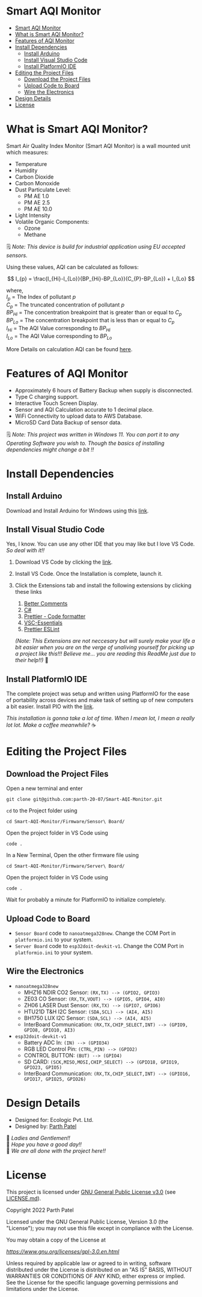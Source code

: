 # Smart AQI Monitor

<!-- TOC -->

- [Smart AQI Monitor](#smart-aqi-monitor)
- [What is Smart AQI Monitor?](#what-is-smart-aqi-monitor)
- [Features of AQI Monitor](#features-of-aqi-monitor)
- [Install Dependencies](#install-dependencies)
    - [Install Arduino](#install-arduino)
    - [Install Visual Studio Code](#install-visual-studio-code)
    - [Install PlatformIO IDE](#install-platformio-ide)
- [Editing the Project Files](#editing-the-project-files)
    - [Download the Project Files](#download-the-project-files)
    - [Upload Code to Board](#upload-code-to-board)
    - [Wire the Electronics](#wire-the-electronics)
- [Design Details](#design-details)
- [License](#license)

<!-- /TOC -->

# What is Smart AQI Monitor?

Smart Air Quality Index Monitor (Smart AQI Monitor) is a wall mounted unit which measures:
- Temperature
- Humidity
- Carbon Dioxide
- Carbon Monoxide
- Dust Particulate Level:
    - PM AE 1.0
    - PM AE 2.5
    - PM AE 10.0
- Light Intensity
- Volatile Organic Components:
    - Ozone
    - Methane

:spiral_notepad: _Note: This device is build for industrial application using EU accepted sensors._

Using these values, AQI can be calculated as follows:

$$
I_{p} = \frac{I_{Hi}-I_{Lo}}{BP_{Hi}-BP_{Lo}}(C_{P}-BP_{Lo}) + I_{Lo}
$$

where,\
$I_{p}$ = The Index of pollutant $p$ \
$C_{p}$ = The truncated concentration of pollutant $p$ \
$BP_{Hi}$ = The concentration breakpoint that is greater than or equal to $C_{p}$ \
$BP_{Lo}$ = The concentration breakpoint that is less than or equal to $C_{p}$ \
$I_{Hi}$ = The AQI Value corresponding to $BP_{Hi}$ \
$I_{Lo}$ = The AQI Value corresponding to $BP_{Lo}$

More Details on calculation AQI can be found [here](https://www.airnow.gov/sites/default/files/2020-05/aqi-technical-assistance-document-sept2018.pdf).

# Features of AQI Monitor
- Approximately 6 hours of Battery Backup when supply is disconnected.
- Type C charging support.
- Interactive Touch Screen Display.
- Sensor and AQI Calculation accurate to 1 decimal place.
- WiFi Connectivity to upload data to AWS Database.
- MicroSD Card Data Backup of sensor data.

<!-- # How to assemble the project
1. Download the latest version of firmware from the /Firmware folder
2. Edit the Firmware as per the requirement with the help of guide provided in /Firmware/README.md
3. Order the components from the Bill of Materials as per the requirement.
4. Make the Hardware circuit using the guide in /Hardware/README.md
5.  Upload the firmware on the the hardware -->

:spiral_notepad: _Note: This project was written in Windows 11. You can port it to any Operating Software you wish to. Though the basics of installing dependencies might change a bit !!_

# Install Dependencies

## Install Arduino
Download and Install Arduino for Windows using this [link](https://www.arduino.cc/en/software).

## Install Visual Studio Code
Yes, I know. You can use any other IDE that you may like but I love VS Code. _So deal with it!!_

1. Download VS Code by clicking the [link](https://code.visualstudio.com/).
2. Install VS Code. Once the Installation is complete, launch it.
3. Click the Extensions tab and install the following extensions by clicking these links

   1. [Better Comments](https://marketplace.visualstudio.com/items?itemName=aaron-bond.better-comments)
   2. [C#](https://marketplace.visualstudio.com/items?itemName=ms-dotnettools.csharp)
   3. [Prettier - Code formatter](https://marketplace.visualstudio.com/items?itemName=esbenp.prettier-vscode)
   4. [VSC-Essentials](https://marketplace.visualstudio.com/items?itemName=Gydunhn.vsc-essentials)
   5. [Prettier ESLint](https://marketplace.visualstudio.com/items?itemName=rvest.vs-code-prettier-eslint)

   _(Note: This Extensions are not neccesary but will surely make your life a bit easier when you are on the verge of unaliving yourself for picking up a project like this!!! Believe me... you are reading this ReadMe just due to their help!!)_ 👼

## Install PlatformIO IDE

The complete project was setup and written using PlatformIO for the ease of portability across devices and make task of setting up of new computers a bit easier. Install PIO with the [link](https://marketplace.visualstudio.com/items?itemName=platformio.platformio-ide).

_This installation is gonna take a lot of time. When I mean lot, I mean a really lot lot. Make a coffee meanwhile?_  ☕

# Editing the Project Files

## Download the Project Files

Open a new terminal and enter

```shell
git clone git@github.com:parth-20-07/Smart-AQI-Monitor.git
```

`cd` to the Project folder using 

```shell
cd Smart-AQI-Monitor/Firmware/Sensor\ Board/
```

Open the project folder in VS Code using

```shell
code .
```

In a New Terminal, Open the other firmware file using
```shell
cd Smart-AQI-Monitor/Firmware/Server\ Board/
```

Open the project folder in VS Code using

```shell
code .
```

Wait for probably a minute for PlatformIO to initialize completely.

## Upload Code to Board
- `Sensor Board` code to `nanoatmega328new`. Change the COM Port in `platformio.ini` to your system.
- `Server Board` code to `esp32doit-devkit-v1`. Change the COM Port in `platformio.ini` to your system.

## Wire the Electronics
- `nanoatmega328new`
    - MHZ16 NDIR CO2 Sensor: `(RX,TX) --> (GPIO2, GPIO3)`
    - ZE03 CO Sensor: `(RX,TX,VOUT) --> (GPIO5, GPIO4, AI0)`
    - ZH06 LASER Dust Sensor: `(RX,TX) --> (GPIO7, GPIO6)`
    - HTU21D T&H I2C Sensor: `(SDA,SCL) --> (AI4, AI5)`
    - BH1750 LUX I2C Sensor: `(SDA,SCL) --> (AI4, AI5)`
    - InterBoard Communication: `(RX,TX,CHIP_SELECT,INT) --> (GPIO9, GPIO8, GPIO10, AI3)`
- `esp32doit-devkit-v1`
    - Battery ADC In: `(IN) --> (GPIO34)`
    - RGB LED Control Pin: `(CTRL_PIN) --> (GPIO2)`
    - CONTROL BUTTON: `(BUT) --> (GPIO4)`
    - SD CARD: `(SCK,MISO,MOSI,CHIP_SELECT) --> (GPIO18, GPIO19, GPIO23, GPIO5)`
    - InterBoard Communication: `(RX,TX,CHIP_SELECT,INT) --> (GPIO16, GPIO17, GPIO25, GPIO26)`

# Design Details
- Designed for: Ecologic Pvt. Ltd.
- Designed by: [Parth Patel](mailto:parth.pmech@gmail.com)

🥳 _Ladies and Gentlemen!!_ \
🥳 _Hope you have a good day!!_\
🥳 _We are all done with the project here!!_

# License

This project is licensed under [GNU General Public License v3.0](https://www.gnu.org/licenses/gpl-3.0.en.html) (see [LICENSE.md](LICENSE.md)).

Copyright 2022 Parth Patel

Licensed under the GNU General Public License, Version 3.0 (the "License"); you may not use this file except in compliance with the License.

You may obtain a copy of the License at

_https://www.gnu.org/licenses/gpl-3.0.en.html_

Unless required by applicable law or agreed to in writing, software distributed under the License is distributed on an "AS IS" BASIS, WITHOUT WARRANTIES OR CONDITIONS OF ANY KIND, either express or implied. See the License for the specific language governing permissions and limitations under the License.
